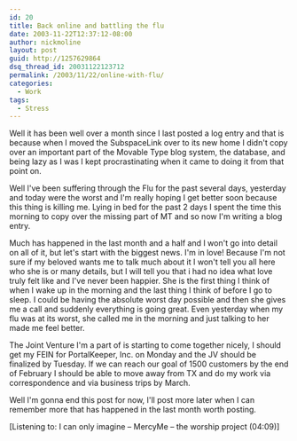 ```yaml
---
id: 20
title: Back online and battling the flu
date: 2003-11-22T12:37:12-08:00
author: nickmoline
layout: post
guid: http://1257629864
dsq_thread_id: 20031122123712
permalink: /2003/11/22/online-with-flu/
categories:
  - Work
tags:
  - Stress
---
```

Well it has been well over a month since I last posted a log entry and that is because when I moved the SubspaceLink over to its new home I didn't copy over an important part of the Movable Type blog system, the database, and being lazy as I was I kept procrastinating when it came to doing it from that point on.

<!--more-->

Well I've been suffering through the Flu for the past several days, yesterday and today were the worst and I'm really hoping I get better soon because this thing is killing me. Lying in bed for the past 2 days I spent the time this morning to copy over the missing part of MT and so now I'm writing a blog entry.

Much has happened in the last month and a half and I won't go into detail on all of it, but let's start with the biggest news. I'm in love! Because I'm not sure if my beloved wants me to talk much about it I won't tell you all here who she is or many details, but I will tell you that i had no idea what love truly felt like and I've never been happier. She is the first thing I think of when I wake up in the morning and the last thing I think of before I go to sleep. I could be having the absolute worst day possible and then she gives me a call and suddenly everything is going great. Even yesterday when my flu was at its worst, she called me in the morning and just talking to her made me feel better.

The Joint Venture I'm a part of is starting to come together nicely, I should get my FEIN for PortalKeeper, Inc. on Monday and the JV should be finalized by Tuesday. If we can reach our goal of 1500 customers by the end of February I should be able to move away from TX and do my work via correspondence and via business trips by March.

Well I'm gonna end this post for now, I'll post more later when I can remember more that has happened in the last month worth posting.

[Listening to: I can only imagine &#8211; MercyMe &#8211; the worship project (04:09)]
